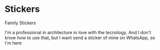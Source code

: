 # Stickers
Family Stickers

I'm a professional in architecture in love with the tecnology. And I don't know how to use that, but I want send a sticker of mine on WhatsApp, so I'm here

